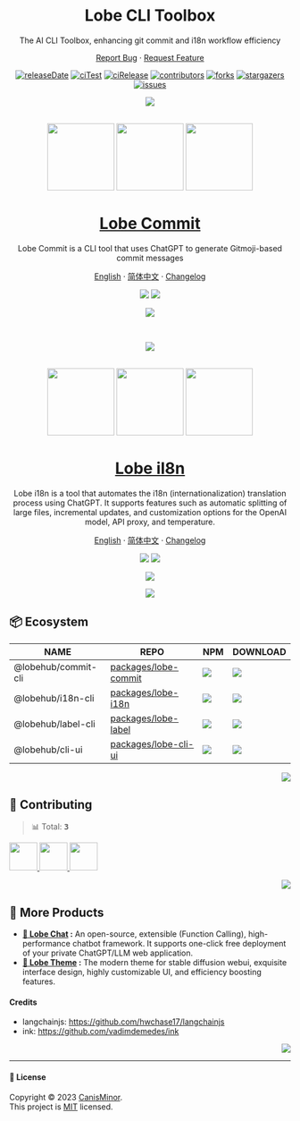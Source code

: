 <a name="readme-top"></a>

<div align="center">

<h1 align="center">Lobe CLI Toolbox</h1>

The AI CLI Toolbox, enhancing git commit and i18n workflow efficiency

[Report Bug][issues-url] · [Request Feature][issues-url]

<!-- SHIELD GROUP -->

[![releaseDate][release-date-shield]][release-date-url]
[![ciTest][ci-test-shield]][ci-test-url]
[![ciRelease][ci-release-shield]][ci-release-url]
[![contributors][contributors-shield]][contributors-url]
[![forks][forks-shield]][forks-url]
[![stargazers][stargazers-shield]][stargazers-url]
[![issues][issues-shield]][issues-url]

![][split]

<br/>

<img height="120" src="https://registry.npmmirror.com/@lobehub/assets-logo/1.0.0/files/assets/logo-3d.webp">
<img height="120" src="https://gw.alipayobjects.com/zos/kitchen/qJ3l3EPsdW/split.svg">
<img height="120" src="https://registry.npmmirror.com/@lobehub/assets-emoji/1.3.0/files/assets/love-letter.webp">

# [Lobe Commit][commit-github]

Lobe Commit is a CLI tool that uses ChatGPT to generate Gitmoji-based commit messages

[English][commit-github] · [简体中文](./packages/lobe-commit/README-zh_CN.md) · [Changelog](./packages/lobe-commit/CHANGELOG.md)

[![][commit-shield]][commit-url]
![][commit-download]

![](https://gw.alipayobjects.com/zos/kitchen/3%26ByxtP39X/preview.webp)

<br/>

![][split]

<br/>

<img height="120" src="https://registry.npmmirror.com/@lobehub/assets-logo/1.0.0/files/assets/logo-3d.webp">
<img height="120" src="https://gw.alipayobjects.com/zos/kitchen/qJ3l3EPsdW/split.svg">
<img height="120" src="https://registry.npmmirror.com/@lobehub/assets-emoji/1.3.0/files/assets/globe-showing-asia-australia.webp">

# [Lobe iI8n][i18n-github]

Lobe i18n is a tool that automates the i18n (internationalization) translation process using ChatGPT. It supports features such as automatic splitting of large files, incremental updates, and customization options for the OpenAI model, API proxy, and temperature.

[English][i18n-github] · [简体中文](./packages/lobe-i18n/README-zh_CN.md) · [Changelog](./packages/lobe-i18n/CHANGELOG.md)

[![][i18n-shield]][i18n-url]
![][ui-download]

![](https://gw.alipayobjects.com/zos/kitchen/AH7rvv06qn/preview-i18n.webp)

![][split]

</div>

## 📦 Ecosystem

| NAME                | REPO                                  | NPM                              | DOWNLOAD             |
| ------------------- | ------------------------------------- | -------------------------------- | -------------------- |
| @lobehub/commit-cli | [packages/lobe-commit][commit-github] | [![][commit-shield]][commit-url] | ![][commit-download] |
| @lobehub/i18n-cli   | [packages/lobe-i18n][i18n-github]     | [![][i18n-shield]][i18n-url]     | ![][i18n-download]   |
| @lobehub/label-cli  | [packages/lobe-label][label-github]   | [![][label-shield]][label-url]   | ![][label-download]  |
| @lobehub/cli-ui     | [packages/lobe-cli-ui][ui-github]     | [![][ui-shield]][ui-url]         | ![][ui-download]     |

<div align="right">

[![][back-to-top]](#readme-top)

</div>

## 🤝 Contributing

<!-- CONTRIBUTION GROUP -->

> 📊 Total: <kbd>**3**</kbd>

<a href="https://github.com/canisminor1990" title="canisminor1990">
  <img src="https://avatars.githubusercontent.com/u/17870709?v=4" width="50" />
</a>
<a href="https://github.com/apps/dependabot" title="dependabot[bot]">
  <img src="https://avatars.githubusercontent.com/in/29110?v=4" width="50" />
</a>
<a href="https://github.com/actions-user" title="actions-user">
  <img src="https://avatars.githubusercontent.com/u/65916846?v=4" width="50" />
</a>

<!-- CONTRIBUTION END -->

<div align="right">

[![][back-to-top]](#readme-top)

</div>

## 🔗 More Products

- **[🤖 Lobe Chat][lobe-chat] :** An open-source, extensible (Function Calling), high-performance chatbot framework. It supports one-click free deployment of your private ChatGPT/LLM web application.
- **[🤯 Lobe Theme][lobe-theme] :** The modern theme for stable diffusion webui, exquisite interface design, highly customizable UI, and efficiency boosting features.

#### Credits

- langchainjs: <https://github.com/hwchase17/langchainjs>
- ink: <https://github.com/vadimdemedes/ink>

<div align="right">

[![][back-to-top]](#readme-top)

</div>

---

#### 📝 License

Copyright © 2023 [CanisMinor][profile-url]. <br /> This project is [MIT](./LICENSE) licensed.

<!-- LINK GROUP -->

[back-to-top]: https://img.shields.io/badge/-BACK_TO_TOP-151515?style=flat-square
[ci-release-shield]: https://github.com/lobehub/lobe-commit/actions/workflows/release.yml/badge.svg
[ci-release-url]: https://github.com/lobehub/lobe-commit/actions/workflows/release.yml
[ci-test-shield]: https://github.com/canisminor1990/lobe-commit/workflows/Test%20CI/badge.svg
[ci-test-url]: https://github.com/canisminor1990/lobe-commit/actions/workflows/test.yml
[commit-download]: https://img.shields.io/npm/dt/@lobehub/commit-cli
[commit-github]: https://github.com/lobehub/lobe-commit/tree/master/packages/lobe-commit
[commit-shield]: https://img.shields.io/npm/v/@lobehub/commit-cli?label=%F0%9F%A4%AF%20NPM
[commit-url]: https://www.npmjs.com/package/@lobehub/commit-cli
[contributors-shield]: https://img.shields.io/github/contributors/canisminor1990/lobe-commit.svg?style=flat
[contributors-url]: https://github.com/canisminor1990/lobe-commit/graphs/contributors
[forks-shield]: https://img.shields.io/github/forks/canisminor1990/lobe-commit.svg?style=flat
[forks-url]: https://github.com/canisminor1990/lobe-commit/network/members
[i18n-download]: https://img.shields.io/npm/dt/@lobehub/i18n-cli
[i18n-github]: https://github.com/lobehub/lobe-commit/tree/master/packages/lobe-i18n
[i18n-shield]: https://img.shields.io/npm/v/@lobehub/i18n-cli?label=%F0%9F%A4%AF%20NPM
[i18n-url]: https://www.npmjs.com/package/@lobehub/i18n-cli
[issues-shield]: https://img.shields.io/github/issues/canisminor1990/lobe-commit.svg?style=flat
[issues-url]: https://github.com/canisminor1990/lobe-commit/issues/new/choose
[label-download]: https://img.shields.io/npm/dt/@lobehub/label-cli
[label-github]: https://github.com/lobehub/lobe-commit/tree/master/packages/lobe-label
[label-shield]: https://img.shields.io/npm/v/@lobehub/label-cli?label=%F0%9F%A4%AF%20NPM
[label-url]: https://www.npmjs.com/package/@lobehub/label-cli
[lobe-chat]: https://github.com/lobehub/lobe-chat
[lobe-theme]: https://github.com/lobehub/sd-webui-lobe-theme
[profile-url]: https://github.com/canisminor1990
[release-date-shield]: https://img.shields.io/github/release-date/canisminor1990/lobe-commit?style=flat
[release-date-url]: https://github.com/canisminor1990/lobe-commit/releases
[split]: https://raw.githubusercontent.com/andreasbm/readme/master/assets/lines/rainbow.png
[stargazers-shield]: https://img.shields.io/github/stars/canisminor1990/lobe-commit.svg?style=flat
[stargazers-url]: https://github.com/canisminor1990/lobe-commit/stargazers
[ui-download]: https://img.shields.io/npm/dt/@lobehub/cli-ui
[ui-github]: https://github.com/lobehub/lobe-commit/tree/master/packages/lobe-cli-ui
[ui-shield]: https://img.shields.io/npm/v/@lobehub/cli-ui?label=%F0%9F%A4%AF%20NPM
[ui-url]: https://www.npmjs.com/package/@lobehub/cliui
